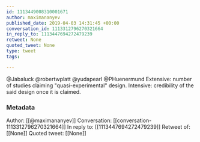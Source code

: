 ```yaml
---
id: 1113449008310001671
author: maximananyev
published_date: 2019-04-03 14:31:45 +00:00
conversation_id: 1113312796270321664
in_reply_to: 1113447694272479239
retweet: None
quoted_tweet: None
type: tweet
tags:

---
```


@Jabaluck @robertwplatt @yudapearl @PHuenermund Extensive: number of studies claiming "quasi-experimental" design.
Intensive: credibility of the said design once it is claimed.

### Metadata

Author: [[@maximananyev]]
Conversation: [[conversation-1113312796270321664]]
In reply to: [[1113447694272479239]]
Retweet of: [[None]]
Quoted tweet: [[None]]

